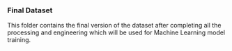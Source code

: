 ### Final Dataset

This folder contains the final version of the dataset after completing all the processing and engineering which will be used for Machine Learning model training.
